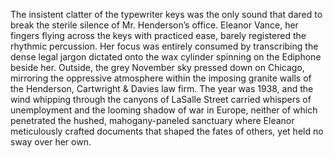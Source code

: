 The insistent clatter of the typewriter keys was the only sound that dared to break the sterile silence of Mr. Henderson’s office.  Eleanor Vance, her fingers flying across the keys with practiced ease, barely registered the rhythmic percussion.  Her focus was entirely consumed by transcribing the dense legal jargon dictated onto the wax cylinder spinning on the Ediphone beside her. Outside, the grey November sky pressed down on Chicago, mirroring the oppressive atmosphere within the imposing granite walls of the Henderson, Cartwright & Davies law firm.  The year was 1938, and the wind whipping through the canyons of LaSalle Street carried whispers of unemployment and the looming shadow of war in Europe, neither of which penetrated the hushed, mahogany-paneled sanctuary where Eleanor meticulously crafted documents that shaped the fates of others, yet held no sway over her own.
